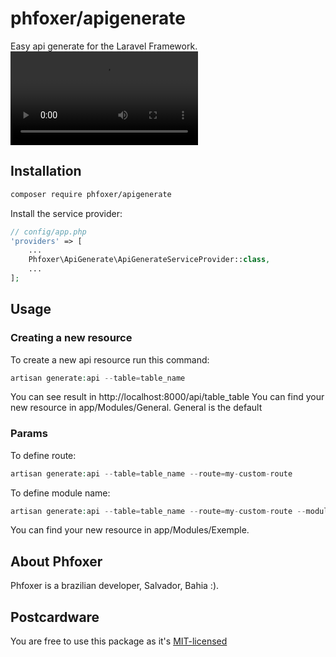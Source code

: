 # phfoxer/apigenerate
Easy api generate for the Laravel Framework.
![Alt Text](https://i.giphy.com/media/5pWMVN7HlEebUY0yG6/giphy.mp4)

## Installation

```bash
composer require phfoxer/apigenerate
```

Install the service provider:

```php
// config/app.php
'providers' => [
    ...
    Phfoxer\ApiGenerate\ApiGenerateServiceProvider::class,
    ...
];
```

## Usage

### Creating a new resource

To create a new api resource run this command:

```php
artisan generate:api --table=table_name
```
You can see result in http://localhost:8000/api/table_table
You can find your new resource in app/Modules/General.
General is the default 
### Params

To define route:

```php
artisan generate:api --table=table_name --route=my-custom-route
```

To define module name:

```php
artisan generate:api --table=table_name --route=my-custom-route --module=Exemple
```
You can find your new resource in app/Modules/Exemple.

## About Phfoxer

Phfoxer is a brazilian developer, Salvador, Bahia :).

## Postcardware

You are free to use this package as it's [MIT-licensed](LICENSE.md)
